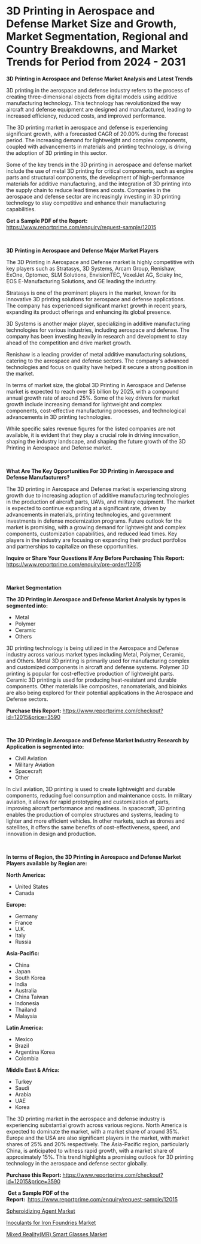 <p><h1>3D Printing in Aerospace and Defense Market Size and Growth, Market Segmentation, Regional and Country Breakdowns, and Market Trends for Period from 2024 -  2031</h1></p><p><strong>3D Printing in Aerospace and Defense Market Analysis and Latest Trends</strong></p>
<p><p>3D printing in the aerospace and defense industry refers to the process of creating three-dimensional objects from digital models using additive manufacturing technology. This technology has revolutionized the way aircraft and defense equipment are designed and manufactured, leading to increased efficiency, reduced costs, and improved performance.</p><p>The 3D printing market in aerospace and defense is experiencing significant growth, with a forecasted CAGR of 20.00% during the forecast period. The increasing demand for lightweight and complex components, coupled with advancements in materials and printing technology, is driving the adoption of 3D printing in this sector. </p><p>Some of the key trends in the 3D printing in aerospace and defense market include the use of metal 3D printing for critical components, such as engine parts and structural components, the development of high-performance materials for additive manufacturing, and the integration of 3D printing into the supply chain to reduce lead times and costs. Companies in the aerospace and defense sector are increasingly investing in 3D printing technology to stay competitive and enhance their manufacturing capabilities.</p></p>
<p><strong>Get a Sample PDF of the Report:&nbsp;</strong> <a href="https://www.reportprime.com/enquiry/request-sample/12015">https://www.reportprime.com/enquiry/request-sample/12015</a></p>
<p>&nbsp;</p>
<p><strong>3D Printing in Aerospace and Defense Major Market Players</strong></p>
<p><p>The 3D Printing in Aerospace and Defense market is highly competitive with key players such as Stratasys, 3D Systems, Arcam Group, Renishaw, ExOne, Optomec, SLM Solutions, EnvisionTEC, VoxelJet AG, Sciaky Inc, EOS E-Manufacturing Solutions, and GE leading the industry.</p><p>Stratasys is one of the prominent players in the market, known for its innovative 3D printing solutions for aerospace and defense applications. The company has experienced significant market growth in recent years, expanding its product offerings and enhancing its global presence.</p><p>3D Systems is another major player, specializing in additive manufacturing technologies for various industries, including aerospace and defense. The company has been investing heavily in research and development to stay ahead of the competition and drive market growth.</p><p>Renishaw is a leading provider of metal additive manufacturing solutions, catering to the aerospace and defense sectors. The company's advanced technologies and focus on quality have helped it secure a strong position in the market.</p><p>In terms of market size, the global 3D Printing in Aerospace and Defense market is expected to reach over $5 billion by 2025, with a compound annual growth rate of around 25%. Some of the key drivers for market growth include increasing demand for lightweight and complex components, cost-effective manufacturing processes, and technological advancements in 3D printing technologies.</p><p>While specific sales revenue figures for the listed companies are not available, it is evident that they play a crucial role in driving innovation, shaping the industry landscape, and shaping the future growth of the 3D Printing in Aerospace and Defense market.</p></p>
<p>&nbsp;</p>
<p><strong>What Are The Key Opportunities For 3D Printing in Aerospace and Defense Manufacturers?</strong></p>
<p><p>The 3D printing in Aerospace and Defense market is experiencing strong growth due to increasing adoption of additive manufacturing technologies in the production of aircraft parts, UAVs, and military equipment. The market is expected to continue expanding at a significant rate, driven by advancements in materials, printing technologies, and government investments in defense modernization programs. Future outlook for the market is promising, with a growing demand for lightweight and complex components, customization capabilities, and reduced lead times. Key players in the industry are focusing on expanding their product portfolios and partnerships to capitalize on these opportunities.</p></p>
<p><strong>Inquire or Share Your Questions If Any Before Purchasing This Report:</strong> <a href="https://www.reportprime.com/enquiry/pre-order/12015">https://www.reportprime.com/enquiry/pre-order/12015</a></p>
<p>&nbsp;</p>
<p><strong>Market Segmentation</strong></p>
<p><strong>The 3D Printing in Aerospace and Defense Market Analysis by types is segmented into:</strong></p>
<p><ul><li>Metal</li><li>Polymer</li><li>Ceramic</li><li>Others</li></ul></p>
<p><p>3D printing technology is being utilized in the Aerospace and Defense industry across various market types including Metal, Polymer, Ceramic, and Others. Metal 3D printing is primarily used for manufacturing complex and customized components in aircraft and defense systems. Polymer 3D printing is popular for cost-effective production of lightweight parts. Ceramic 3D printing is used for producing heat-resistant and durable components. Other materials like composites, nanomaterials, and bioinks are also being explored for their potential applications in the Aerospace and Defense sectors.</p></p>
<p><strong>Purchase this Report:&nbsp;</strong><a href="https://www.reportprime.com/checkout?id=12015&price=3590">https://www.reportprime.com/checkout?id=12015&price=3590</a></p>
<p>&nbsp;</p>
<p><strong>The 3D Printing in Aerospace and Defense Market Industry Research by Application is segmented into:</strong></p>
<p><ul><li>Civil Aviation</li><li>Military Aviation</li><li>Spacecraft</li><li>Other</li></ul></p>
<p><p>In civil aviation, 3D printing is used to create lightweight and durable components, reducing fuel consumption and maintenance costs. In military aviation, it allows for rapid prototyping and customization of parts, improving aircraft performance and readiness. In spacecraft, 3D printing enables the production of complex structures and systems, leading to lighter and more efficient vehicles. In other markets, such as drones and satellites, it offers the same benefits of cost-effectiveness, speed, and innovation in design and production.</p></p>
<p>&nbsp;</p>
<p><strong>In terms of Region, the 3D Printing in Aerospace and Defense Market Players available by Region are:</strong></p>
<p>
    <p> <strong> North America: </strong>
        <ul>
            <li>United States</li>
            <li>Canada</li>
        </ul>
        </p> 
    <p> <strong> Europe: </strong>
        <ul>
            <li>Germany</li>
            <li>France</li>
            <li>U.K.</li>
            <li>Italy</li>
            <li>Russia</li>
        </ul>
        </p> 
    <p> <strong> Asia-Pacific: </strong>
        <ul>
            <li>China</li>
            <li>Japan</li>
            <li>South Korea</li>
            <li>India</li>
            <li>Australia</li>
            <li>China Taiwan</li>
            <li>Indonesia</li>
            <li>Thailand</li>
            <li>Malaysia</li>
        </ul>
        </p> 
    <p> <strong> Latin America: </strong>
        <ul>
            <li>Mexico</li>
            <li>Brazil</li>
            <li>Argentina Korea</li>
            <li>Colombia</li>
        </ul>
        </p> 
    <p> <strong> Middle East & Africa: </strong>
        <ul>
            <li>Turkey</li>
            <li>Saudi</li>
            <li>Arabia</li>
            <li>UAE</li>
            <li>Korea</li>
        </ul>
    </p>
    </p>
<p><p>The 3D printing market in the aerospace and defense industry is experiencing substantial growth across various regions. North America is expected to dominate the market, with a market share of around 35%. Europe and the USA are also significant players in the market, with market shares of 25% and 20% respectively. The Asia-Pacific region, particularly China, is anticipated to witness rapid growth, with a market share of approximately 15%. This trend highlights a promising outlook for 3D printing technology in the aerospace and defense sector globally.</p></p>
<p><strong>Purchase this Report: </strong><a href="https://www.reportprime.com/checkout?id=12015&price=3590">https://www.reportprime.com/checkout?id=12015&price=3590</a></p>
<p>&nbsp;<strong>Get a Sample PDF of the Report:&nbsp;&nbsp;</strong><a href="https://www.reportprime.com/enquiry/request-sample/12015">https://www.reportprime.com/enquiry/request-sample/12015</a></p>
<p><strong></strong></p>
<p><p><a href="https://view.publitas.com/reportprime-1/spheroidizing-agent-market-size-share-trends-analysis-report-by-application-regional-outlook-competitive-strategies-and-segment-forecasts-2023-2030/">Spheroidizing Agent Market</a></p><p><a href="https://view.publitas.com/reportprime-1/inoculants-for-iron-foundries-market-size-2023-2030-global-industrial-analysis-key-geographical-regions-market-share-top-key-players-product-types-and-forecast-research-report/">Inoculants for Iron Foundries Market</a></p><p><a href="https://view.publitas.com/reportprime-1/mixed-reality-mr-smart-glasses-market-size-market-share-and-global-market-analysis-report-2023-2030/">Mixed Reality(MR) Smart Glasses Market</a></p></p>